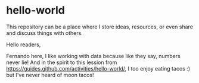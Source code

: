 # hello-world
This repository can be a place where I store ideas, resources, or even share and discuss things with others.

Hello readers,

Fernando here, I like working with data because like they say, numbers never lie! And in the spirit to this lession from https://guides.github.com/activities/hello-world/, I too enjoy eating tacos :) but I've never heard of moon tacos!